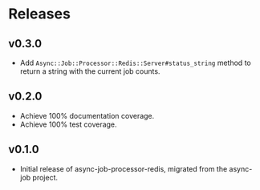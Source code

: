 # Releases

## v0.3.0

  - Add `Async::Job::Processor::Redis::Server#status_string` method to return a string with the current job counts.

## v0.2.0

  - Achieve 100% documentation coverage.
  - Achieve 100% test coverage.

## v0.1.0

  - Initial release of async-job-processor-redis, migrated from the async-job project.
